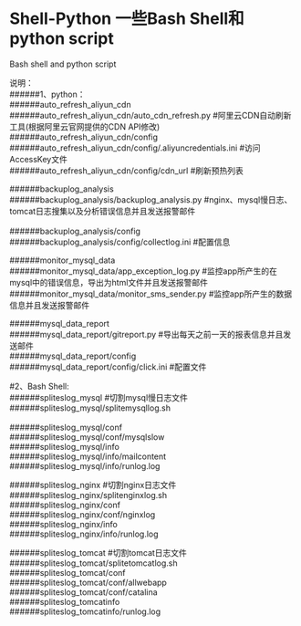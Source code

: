 # Shell-Python  一些Bash Shell和python script<br>
Bash shell and python script<br>

说明：<br>
######1、python：<br>
######auto_refresh_aliyun_cdn<br>
######auto_refresh_aliyun_cdn/auto_cdn_refresh.py             #阿里云CDN自动刷新工具(根据阿里云官网提供的CDN API修改)<br>
######auto_refresh_aliyun_cdn/config<br>
######auto_refresh_aliyun_cdn/config/.aliyuncredentials.ini   #访问AccessKey文件<br>
######auto_refresh_aliyun_cdn/config/cdn_url                  #刷新预热列表<br>

######backuplog_analysis<br>
######backuplog_analysis/backuplog_analysis.py                #nginx、mysql慢日志、tomcat日志搜集以及分析错误信息并且发送报警邮件<br>      
######backuplog_analysis/config<br>
######backuplog_analysis/config/collectlog.ini                #配置信息<br>

######monitor_mysql_data<br>
######monitor_mysql_data/app_exception_log.py                 #监控app所产生的在mysql中的错误信息，导出为html文件并且发送报警邮件<br> 
######monitor_mysql_data/monitor_sms_sender.py                #监控app所产生的数据信息并且发送报警邮件<br> 
 
######mysql_data_report<br>
######mysql_data_report/gitreport.py                          #导出每天之前一天的报表信息并且发送邮件<br> 
######mysql_data_report/config<br>
######mysql_data_report/config/click.ini                      #配置文件<br>
            
#2、Bash Shell:<br>
######spliteslog_mysql                                        #切割mysql慢日志文件<br>
######spliteslog_mysql/splitemysqllog.sh<br>             
######spliteslog_mysql/conf<br>
######spliteslog_mysql/conf/mysqlslow<br>
######spliteslog_mysql/info<br>
######spliteslog_mysql/info/mailcontent<br>
######spliteslog_mysql/info/runlog.log<br>

######spliteslog_nginx                                        #切割nginx日志文件<br>
######spliteslog_nginx/splitenginxlog.sh<br>
######spliteslog_nginx/conf<br>
######spliteslog_nginx/conf/nginxlog<br>
######spliteslog_nginx/info<br>
######spliteslog_nginx/info/runlog.log<br>

######spliteslog_tomcat                                       #切割tomcat日志文件<br>
######spliteslog_tomcat/splitetomcatlog.sh<br>
######spliteslog_tomcat/conf<br>
######spliteslog_tomcat/conf/allwebapp<br>
######spliteslog_tomcat/conf/catalina<br>
######spliteslog_tomcatinfo<br>
######spliteslog_tomcatinfo/runlog.log<br>           

